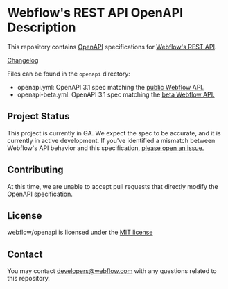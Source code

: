 # Webflow's REST API OpenAPI Description

This repository contains [OpenAPI](https://www.openapis.org/) specifications for [Webflow's REST API](https://docs.developers.webflow.com/data).

[Changelog](https://docs.developers.webflow.com/data/changelog)

Files can be found in the `openapi` directory:

- openapi.yml: OpenAPI 3.1 spec matching the [public Webflow API.](https://docs.developers.webflow.com/data/v2.0.0/reference/introduction)
- openapi-beta.yml: OpenAPI 3.1 spec matching the [beta Webflow API.](https://docs.developers.webflow.com/data/v2.0.0-beta/reference/introduction)


## Project Status
This project is currently in GA. We expect the spec to be accurate, and it is currently in active development. If you've identified a mismatch between Webflow's API behavior and this specification, [please open an issue.](https://github.com/webflow/openapi/issues)

## Contributing
At this time, we are unable to accept pull requests that directly modify the OpenAPI specification.

## License
webflow/openapi is licensed under the [MIT license](LICENSE.md)


## Contact
You may contact [developers@webflow.com](mailto:developers@webflow.com) with any questions related to this repository.